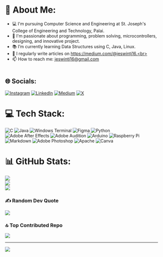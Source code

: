 # 💫 About Me:
- 💻 I'm pursuing Computer Science and Engineering at St. Joseph's College of Engineering and Technology, Palai.<br>
- 🤖 I'm passionate about programming, problem solving, microcontrollers, designing, and innovative project.<br>
- 📚 I’m currently learning Data Structures using C, Java, Linux.<br>
- 📝 I regularly write articles on https://medium.com/@jeswintj16.<br>
- 📫 How to reach me: jeswintj16@gmail.com<br><br>


## 🌐 Socials:
[![Instagram](https://img.shields.io/badge/Instagram-%23E4405F.svg?logo=Instagram&logoColor=white)](https://instagram.com/jeswin_thampichan) [![LinkedIn](https://img.shields.io/badge/LinkedIn-%230077B5.svg?logo=linkedin&logoColor=white)](https://linkedin.com/in/jeswin-thampichan-joseph-4ba542204) [![Medium](https://img.shields.io/badge/Medium-12100E?logo=medium&logoColor=white)](https://medium.com/@@jeswintj16) [![X](https://img.shields.io/badge/X-black.svg?logo=X&logoColor=white)](https://x.com/jeswin1811) 

# 💻 Tech Stack:
![C](https://img.shields.io/badge/c-%2300599C.svg?style=for-the-badge&logo=c&logoColor=white) ![Java](https://img.shields.io/badge/java-%23ED8B00.svg?style=for-the-badge&logo=openjdk&logoColor=white) ![Windows Terminal](https://img.shields.io/badge/Windows%20Terminal-%234D4D4D.svg?style=for-the-badge&logo=windows-terminal&logoColor=white) ![Figma](https://img.shields.io/badge/figma-%23F24E1E.svg?style=for-the-badge&logo=figma&logoColor=white) ![Python](https://img.shields.io/badge/python-3670A0?style=for-the-badge&logo=python&logoColor=ffdd54) <br/>
![Adobe After Effects](https://img.shields.io/badge/Adobe%20After%20Effects-9999FF.svg?style=for-the-badge&logo=Adobe%20After%20Effects&logoColor=white) ![Adobe Audition](https://img.shields.io/badge/Adobe%20Audition-9999FF.svg?style=for-the-badge&logo=Adobe%20Audition&logoColor=white) ![Arduino](https://img.shields.io/badge/-Arduino-00979D?style=for-the-badge&logo=Arduino&logoColor=white) ![Raspberry Pi](https://img.shields.io/badge/-RaspberryPi-C51A4A?style=for-the-badge&logo=Raspberry-Pi)<br/>
![Markdown](https://img.shields.io/badge/markdown-%23000000.svg?style=for-the-badge&logo=markdown&logoColor=white) ![Adobe Photoshop](https://img.shields.io/badge/adobe%20photoshop-%2331A8FF.svg?style=for-the-badge&logo=adobe%20photoshop&logoColor=white) ![Apache](https://img.shields.io/badge/apache-%23D42029.svg?style=for-the-badge&logo=apache&logoColor=white) ![Canva](https://img.shields.io/badge/Canva-%2300C4CC.svg?style=for-the-badge&logo=Canva&logoColor=white) 
# 📊 GitHub Stats:

![](https://github-readme-stats.vercel.app/api?username=jeswin1811&theme=radical&hide_border=false&include_all_commits=true&count_private=true)<br/>
![](https://github-readme-streak-stats.herokuapp.com/?user=jeswin1811&theme=radical&hide_border=false)<br/>
![](https://github-readme-stats.vercel.app/api/top-langs/?username=jeswin1811&theme=radical&hide_border=false&include_all_commits=true&count_private=true&layout=compact)

### ✍️ Random Dev Quote
![](https://quotes-github-readme.vercel.app/api?type=horizontal&theme=radical)

### 🔝 Top Contributed Repo
![](https://github-contributor-stats.vercel.app/api?username=jeswin1811&limit=5&theme=radical&combine_all_yearly_contributions=true)

---
[![](https://visitcount.itsvg.in/api?id=jeswin1811&icon=0&color=5)](https://visitcount.itsvg.in)

